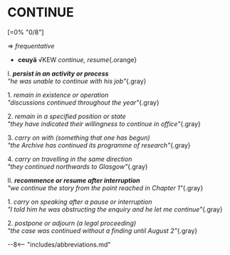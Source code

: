 # CONTINUE

[=0% "0/8"]

&rArr; *frequentative*

+ **ceuyä** √KEW *continue, resume*{.orange}

I. ***persist in an activity or process***<br>
*"he was unable to continue with his job"*{.gray}

1\. *remain in existence or operation*<br>
*"discussions continued throughout the year"*{.gray}

2\. *remain in a specified position or state*<br>
*"they have indicated their willingness to continue in office"*{.gray}

3\. *carry on with (something that one has begun)*<br>
*"the Archive has continued its programme of research"*{.gray}

4\. *carry on travelling in the same direction*<br>
*"they continued northwards to Glasgow"*{.gray}

II. ***recommence or resume after interruption***<br>
*"we continue the story from the point reached in Chapter 1"*{.gray}

1\. *carry on speaking after a pause or interruption*<br>
*"I told him he was obstructing the enquiry and he let me continue"*{.gray}

2\. *postpone or adjourn (a legal proceeding)*<br>
*"the case was continued without a finding until August 2"*{.gray}

--8<-- "includes/abbreviations.md"